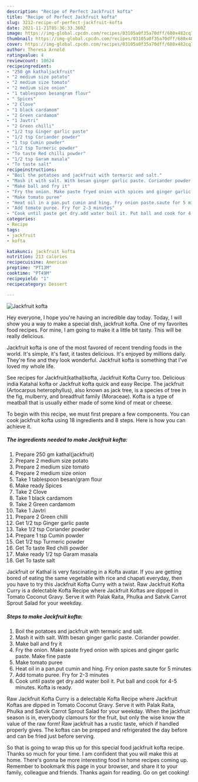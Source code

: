 ```yaml
---
description: "Recipe of Perfect Jackfruit kofta"
title: "Recipe of Perfect Jackfruit kofta"
slug: 3212-recipe-of-perfect-jackfruit-kofta
date: 2021-11-21T05:36:33.360Z
image: https://img-global.cpcdn.com/recipes/03105a0f35a70dff/680x482cq70/jackfruit-kofta-recipe-main-photo.jpg
thumbnail: https://img-global.cpcdn.com/recipes/03105a0f35a70dff/680x482cq70/jackfruit-kofta-recipe-main-photo.jpg
cover: https://img-global.cpcdn.com/recipes/03105a0f35a70dff/680x482cq70/jackfruit-kofta-recipe-main-photo.jpg
author: Theresa Arnold
ratingvalue: 4
reviewcount: 10624
recipeingredient:
- "250 gm kathaljackfruit"
- "2 medium size potato"
- "2 medium size tomato"
- "2 medium size onion"
- "1 tablespoon besangram flour"
- " Spices"
- "2 Clove"
- "1 black cardamom"
- "2 Green cardamom"
- "1 Javtri"
- "2 Green chilli"
- "1/2 tsp Ginger garlic paste"
- "1/2 tsp Coriander powder"
- "1 tsp Cumin powder"
- "1/2 tsp Turmeric powder"
- "To taste Red chilli powder"
- "1/2 tsp Garam masala"
- "To taste salt"
recipeinstructions:
- "Boil the potatoes and jackfruit with termaric and salt."
- "Mash it with salt. With besan ginger garlic paste. Coriander powder."
- "Make ball and fry it"
- "Fry the onion. Make paste fryed onion with spices and ginger garlic paste. Make fine paste"
- "Make tomato puree"
- "Heat oil in a pan.put cumin and hing. Fry onion paste.saute for 5 minutes"
- "Add tomato puree. Fry for 2-3 minutes"
- "Cook until paste get dry.add water boil it. Put ball and cook for 4-5 minutes. Kofta is ready."
categories:
- Recipe
tags:
- jackfruit
- kofta

katakunci: jackfruit kofta 
nutrition: 213 calories
recipecuisine: American
preptime: "PT13M"
cooktime: "PT49M"
recipeyield: "1"
recipecategory: Dessert

---
```



![Jackfruit kofta](https://img-global.cpcdn.com/recipes/03105a0f35a70dff/680x482cq70/jackfruit-kofta-recipe-main-photo.jpg)

Hey everyone, I hope you're having an incredible day today. Today, I will show you a way to make a special dish, jackfruit kofta. One of my favorites food recipes. For mine, I am going to make it a little bit tasty. This will be really delicious.

Jackfruit kofta is one of the most favored of recent trending foods in the world. It's simple, it's fast, it tastes delicious. It's enjoyed by millions daily. They're fine and they look wonderful. Jackfruit kofta is something that I've loved my whole life.

See recipes for Jackfruit(kathal)kofta, Jackfruit Kofta Curry too. Delicious india Katahal kofta or Jackfruit kofta quick and easy Recipe. The jackfruit (Artocarpus heterophyllus), also known as jack tree, is a species of tree in the fig, mulberry, and breadfruit family (Moraceae). Kofta is a type of meatball that is usually either made of some kind of meat or cheese.


To begin with this recipe, we must first prepare a few components. You can cook jackfruit kofta using 18 ingredients and 8 steps. Here is how you can achieve it.

<!--inarticleads1-->

##### The ingredients needed to make Jackfruit kofta:

1. Prepare 250 gm kathal(jackfruit)
1. Prepare 2 medium size potato
1. Prepare 2 medium size tomato
1. Prepare 2 medium size onion
1. Take 1 tablespoon besan/gram flour
1. Make ready  Spices
1. Take 2 Clove
1. Take 1 black cardamom
1. Take 2 Green cardamom
1. Take 1 Javtri
1. Prepare 2 Green chilli
1. Get 1/2 tsp Ginger garlic paste
1. Take 1/2 tsp Coriander powder
1. Prepare 1 tsp Cumin powder
1. Get 1/2 tsp Turmeric powder
1. Get To taste Red chilli powder
1. Make ready 1/2 tsp Garam masala
1. Get To taste salt


Jackfruit or Kathal is very fascinating in a Kofta avatar. If you are getting bored of eating the same vegetable with rice and chapati everyday, then you have to try this Jackfruit Kofta Curry with a twist. Raw Jackfruit Kofta Curry is a delectable Kofta Recipe where Jackfruit Koftas are dipped in Tomato Coconut Gravy. Serve it with Palak Raita, Phulka and Satvik Carrot Sprout Salad for your weekday. 

<!--inarticleads2-->

##### Steps to make Jackfruit kofta:

1. Boil the potatoes and jackfruit with termaric and salt.
1. Mash it with salt. With besan ginger garlic paste. Coriander powder.
1. Make ball and fry it
1. Fry the onion. Make paste fryed onion with spices and ginger garlic paste. Make fine paste
1. Make tomato puree
1. Heat oil in a pan.put cumin and hing. Fry onion paste.saute for 5 minutes
1. Add tomato puree. Fry for 2-3 minutes
1. Cook until paste get dry.add water boil it. Put ball and cook for 4-5 minutes. Kofta is ready.


Raw Jackfruit Kofta Curry is a delectable Kofta Recipe where Jackfruit Koftas are dipped in Tomato Coconut Gravy. Serve it with Palak Raita, Phulka and Satvik Carrot Sprout Salad for your weekday. When the jackfruit season is in, everybody clamours for the fruit, but only the wise know the value of the raw form! Raw jackfruit has a rustic taste, which if handled properly gives. The koftas can be prepped and refrigerated the day before and can be fried just before serving. 

So that is going to wrap this up for this special food jackfruit kofta recipe. Thanks so much for your time. I am confident that you will make this at home. There's gonna be more interesting food in home recipes coming up. Remember to bookmark this page in your browser, and share it to your family, colleague and friends. Thanks again for reading. Go on get cooking!
